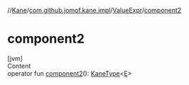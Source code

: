 //[Kane](../../index.md)/[com.github.jomof.kane.impl](../index.md)/[ValueExpr](index.md)/[component2](component2.md)



# component2  
[jvm]  
Content  
operator fun [component2](component2.md)(): [KaneType](../../com.github.jomof.kane.impl.types/-kane-type/index.md)<[E](index.md)>  



